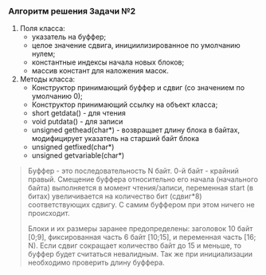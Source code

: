 ### Алгоритм решения Задачи №2 
1. Поля класса:
    - указатель на буффер;
    - целое значение сдвига, инициилизированное по умолчанию нулем;
    - константные индексы начала новых блоков;
    - массив констант для наложения масок.
2. Методы класса:
    - Конструктор принимающий буффер и сдвиг (со значением по умолчанию 0);
    - Конструктор принимающий ссылку на объект класса;
    - short getdata() - для чтения
    - void putdata() - для записи
    - unsigned gethead(char*) - возвращает длину блока в байтах, модифицирует указатель на старший байт блока
    - unsigned getfixed(char*)
    - unsigned getvariable(char*)

> 	Буффер - это последовательность N байт. 0-й байт - крайний правый. 
>       Смещение буффера относительно его начала (начального байта) выполняется в момент чтения/записи, переменная start (в битах) увеличивается на количество бит (сдвиг*8) 
> соответствующих сдвигу. С самим буффером при этом ничего не происходит.
 >
>	Блоки и их размеры заранее предопределены: заголовок 10 байт [0;9], фиксированная часть 6 байт [10;15], и переменная часть [16; N).
>       Если сдвиг сокращает количество байт до 15 и меньше, то буффер будет считаться невалидным. Так же при инициализации необходимо проверить длину буффера.
